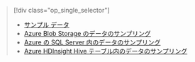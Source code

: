 > [!div class="op_single_selector"]
> * [サンプル データ](../articles/machine-learning/machine-learning-data-science-sample-data.md)
> * [Azure Blob Storage のデータのサンプリング](../articles/machine-learning/machine-learning-data-science-sample-data-blob.md)
> * [Azure の SQL Server 内のデータのサンプリング](../articles/machine-learning/machine-learning-data-science-sample-data-sql-server.md)
> * [Azure HDInsight Hive テーブル内のデータのサンプリング](../articles/machine-learning/machine-learning-data-science-sample-data-hive.md)
> 
> 

